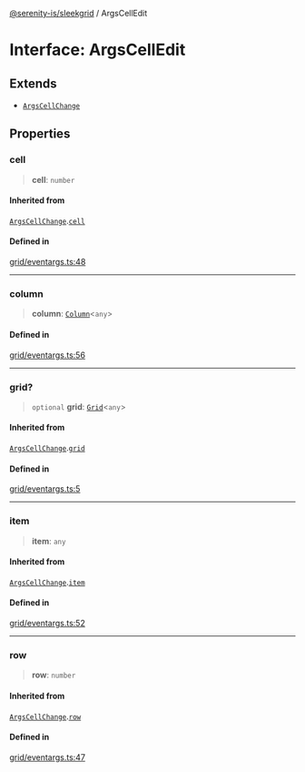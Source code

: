 [@serenity-is/sleekgrid](../README.md) / ArgsCellEdit

# Interface: ArgsCellEdit

## Extends

- [`ArgsCellChange`](ArgsCellChange.md)

## Properties

### cell

> **cell**: `number`

#### Inherited from

[`ArgsCellChange`](ArgsCellChange.md).[`cell`](ArgsCellChange.md#cell)

#### Defined in

[grid/eventargs.ts:48](https://github.com/serenity-is/sleekgrid/blob/master/src/grid/eventargs.ts#L48)

***

### column

> **column**: [`Column`](Column.md)\<`any`\>

#### Defined in

[grid/eventargs.ts:56](https://github.com/serenity-is/sleekgrid/blob/master/src/grid/eventargs.ts#L56)

***

### grid?

> `optional` **grid**: [`Grid`](../classes/Grid.md)\<`any`\>

#### Inherited from

[`ArgsCellChange`](ArgsCellChange.md).[`grid`](ArgsCellChange.md#grid)

#### Defined in

[grid/eventargs.ts:5](https://github.com/serenity-is/sleekgrid/blob/master/src/grid/eventargs.ts#L5)

***

### item

> **item**: `any`

#### Inherited from

[`ArgsCellChange`](ArgsCellChange.md).[`item`](ArgsCellChange.md#item)

#### Defined in

[grid/eventargs.ts:52](https://github.com/serenity-is/sleekgrid/blob/master/src/grid/eventargs.ts#L52)

***

### row

> **row**: `number`

#### Inherited from

[`ArgsCellChange`](ArgsCellChange.md).[`row`](ArgsCellChange.md#row)

#### Defined in

[grid/eventargs.ts:47](https://github.com/serenity-is/sleekgrid/blob/master/src/grid/eventargs.ts#L47)
